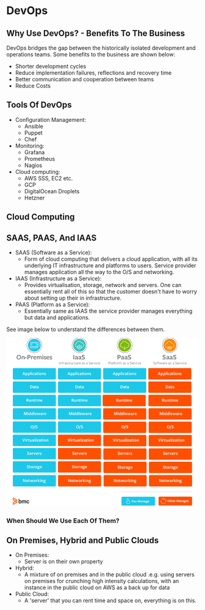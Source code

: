# DevOps

## Why Use DevOps? - Benefits To The Business

DevOps bridges the gap between the historically isolated development and operations teams. Some benefits to the business are shown below:

* Shorter development cycles
*  Reduce implementation failures, reflections and recovery time
*  Better communication and cooperation between teams
*  Reduce Costs

## Tools Of DevOps

* Configuration Management:
	* Ansible
	* Puppet
	* Chef
* Monitoring:
	* Grafana
	* Prometheus
	* Nagios
* Cloud computing:
	* AWS SSS, EC2 etc.
	* GCP
	* DigitalOcean Droplets
	* Hetzner

## Cloud Computing

## SAAS, PAAS, And IAAS

* SAAS (Software as a Service):
	* Form of cloud computing that delivers a cloud application, with all its underlying IT infrastructure and platforms to users. Service provider manages application all the way to the O/S and networking.
* IAAS (Infrastructure as a Service):
	* Provides virtualisation, storage, network and servers. One can essentially rent all of this so that the customer doesn't have to worry about setting up their in infrastructure.
* PAAS (Platform as a Service):
	* Essentially same as IAAS the service provider manages everything but data and applications.


See image below to understand the differences between them.

![](Comparison-Table.png)



### When Should We Use Each Of Them?


## On Premises, Hybrid and Public Clouds

* On Premises:
	* Server is on their own property
* Hybrid:
	* A mixture of on premises and in the public cloud .e.g. using servers on premises for crunching high intensity calculations, with an instance in the public cloud on AWS as a back up for data
* Public Cloud:
	* A 'server' that you can rent time and space on, everything is on this.






